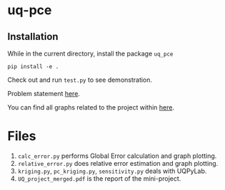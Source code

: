 # uq-pce

## Installation

While in the current directory, install the package `uq_pce`
```
pip install -e .
```

Check out and run `test.py` to see demonstration.  

Problem statement [here](./assets/Mini_project_description.pdf).

You can find all graphs related to the project within [here](./graphs/).

# Files

1. `calc_error.py` performs Global Error calculation and graph plotting.
2. `relative_error.py` does relative error estimation and graph plotting.
3. `kriging.py`, `pc_kriging.py`, `sensitivity.py` deals with UQPyLab.
4. `UQ_project_merged.pdf` is the report of the mini-project.